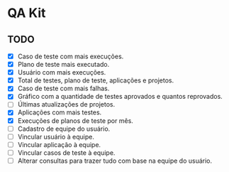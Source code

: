 # QA Kit
## TODO
 - [X] Caso de teste com mais execuções.
 - [X] Plano de teste mais executado.
 - [X] Usuário com mais execuções.
 - [X] Total de testes, plano de teste, aplicações e projetos.
 - [X] Caso de teste com mais falhas.
 - [X] Gráfico com a quantidade de testes aprovados e quantos reprovados.
 - [ ] Últimas atualizações de projetos.
 - [X] Aplicações com mais testes.
 - [X] Execuções de planos de teste por mês.
 - [ ] Cadastro de equipe do usuário.
 - [ ] Vincular usuário à equipe.
 - [ ] Vincular aplicação à equipe.
 - [ ] Vincular casos de teste à equipe.
 - [ ] Alterar consultas para trazer tudo com base na equipe do usuário.
